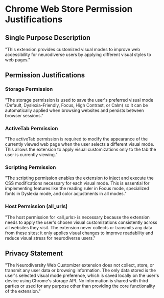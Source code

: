 # Chrome Web Store Permission Justifications

## Single Purpose Description
"This extension provides customized visual modes to improve web accessibility for neurodiverse users by applying different visual styles to web pages."

## Permission Justifications

### Storage Permission
"The storage permission is used to save the user's preferred visual mode (Default, Dyslexia-Friendly, Focus, High Contrast, or Calm) so it can be automatically applied when browsing websites and persists between browser sessions."

### ActiveTab Permission
"The activeTab permission is required to modify the appearance of the currently viewed web page when the user selects a different visual mode. This allows the extension to apply visual customizations only to the tab the user is currently viewing."

### Scripting Permission
"The scripting permission enables the extension to inject and execute the CSS modifications necessary for each visual mode. This is essential for implementing features like the reading ruler in Focus mode, specialized fonts in Dyslexia mode, and color adjustments in all modes."

### Host Permission (all_urls)
"The host permission for <all_urls> is necessary because the extension needs to apply the user's chosen visual customizations consistently across all websites they visit. The extension never collects or transmits any data from these sites; it only applies visual changes to improve readability and reduce visual stress for neurodiverse users."

## Privacy Statement
"The Neurodiversity Web Customizer extension does not collect, store, or transmit any user data or browsing information. The only data stored is the user's selected visual mode preference, which is saved locally on the user's device using Chrome's storage API. No information is shared with third parties or used for any purpose other than providing the core functionality of the extension."
